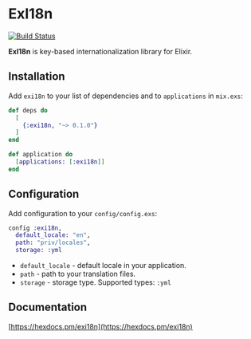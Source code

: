 # ExI18n

[![Build Status](https://travis-ci.org/gvl/exi18n.svg?branch=master)](https://travis-ci.org/gvl/exi18n)

**ExI18n** is key-based internationalization library for Elixir.

## Installation

Add `exi18n` to your list of dependencies and to `applications` in `mix.exs`:

```elixir
def deps do
  [
    {:exi18n, "~> 0.1.0"}
  ]
end

def application do
  [applications: [:exi18n]]
end
```

## Configuration

Add configuration to your `config/config.exs`:

```elixir
config :exi18n,
  default_locale: "en",
  path: "priv/locales",
  storage: :yml
```
  - `default_locale` - default locale in your application.
  - `path` - path to your translation files.
  - `storage` - storage type. Supported types: `:yml`

## Documentation

[https://hexdocs.pm/exi18n](https://hexdocs.pm/exi18n)
